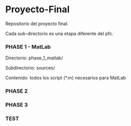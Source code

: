 # Proyecto-Final
Repositorio del proyecto final.

Cada sub-directorio es una etapa diferente del pfc.

### PHASE 1 - MatLab
Directorio:		phase_1_matlab/

Subdirectorio:	sources/

Contenido:		todos los script (*.m) necesarios para MatLab


### PHASE 2

### PHASE 3

### TEST
